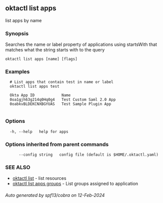 ## oktactl list apps

list apps by name

### Synopsis

Searches the name or label property of applications using startsWith that matches what the string starts with to the query

```
oktactl list apps [name] [flags]
```

### Examples

```
  # List apps that contain test in name or label
  oktactl list apps test

  Okta App ID            Name
  0oa1gjh63g214q0Hq0g4   Test Custom Saml 2.0 App
  0oabkvBLDEKCNXBGYUAS   Test Sample Plugin App
	
```

### Options

```
  -h, --help   help for apps
```

### Options inherited from parent commands

```
      --config string   config file (default is $HOME/.oktactl.yaml)
```

### SEE ALSO

* [oktactl list](oktactl_list.md)	 - list resources
* [oktactl list apps groups](oktactl_list_apps_groups.md)	 - List groups assigned to application

###### Auto generated by spf13/cobra on 12-Feb-2024
